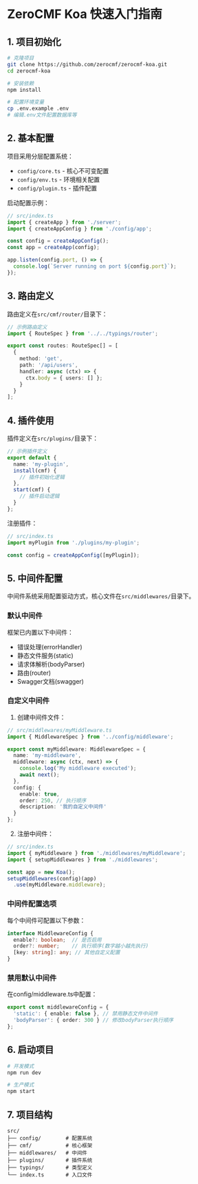 # ZeroCMF Koa 快速入门指南

## 1. 项目初始化

```bash
# 克隆项目
git clone https://github.com/zerocmf/zerocmf-koa.git
cd zerocmf-koa

# 安装依赖
npm install

# 配置环境变量
cp .env.example .env
# 编辑.env文件配置数据库等
```

## 2. 基本配置

项目采用分层配置系统：

- `config/core.ts` - 核心不可变配置
- `config/env.ts` - 环境相关配置
- `config/plugin.ts` - 插件配置

启动配置示例：
```typescript
// src/index.ts
import { createApp } from './server';
import { createAppConfig } from './config/app';

const config = createAppConfig();
const app = createApp(config);

app.listen(config.port, () => {
  console.log(`Server running on port ${config.port}`);
});
```

## 3. 路由定义

路由定义在`src/cmf/router/`目录下：

```typescript
// 示例路由定义
import { RouteSpec } from '../../typings/router';

export const routes: RouteSpec[] = [
  {
    method: 'get',
    path: '/api/users',
    handler: async (ctx) => {
      ctx.body = { users: [] };
    }
  }
];
```

## 4. 插件使用

插件定义在`src/plugins/`目录下：

```typescript
// 示例插件定义
export default {
  name: 'my-plugin',
  install(cmf) {
    // 插件初始化逻辑
  },
  start(cmf) {
    // 插件启动逻辑  
  }
};
```

注册插件：
```typescript
// src/index.ts
import myPlugin from './plugins/my-plugin';

const config = createAppConfig([myPlugin]);
```

## 5. 中间件配置

中间件系统采用配置驱动方式，核心文件在`src/middlewares/`目录下。

### 默认中间件
框架已内置以下中间件：
- 错误处理(errorHandler)
- 静态文件服务(static)
- 请求体解析(bodyParser)
- 路由(router)
- Swagger文档(swagger)

### 自定义中间件
1. 创建中间件文件：
```typescript
// src/middlewares/myMiddleware.ts
import { MiddlewareSpec } from '../config/middleware';

export const myMiddleware: MiddlewareSpec = {
  name: 'my-middleware',
  middleware: async (ctx, next) => {
    console.log('My middleware executed');
    await next();
  },
  config: {
    enable: true,
    order: 250, // 执行顺序
    description: '我的自定义中间件'
  }
};
```

2. 注册中间件：
```typescript
// src/index.ts
import { myMiddleware } from './middlewares/myMiddleware';
import { setupMiddlewares } from './middlewares';

const app = new Koa();
setupMiddlewares(config)(app)
  .use(myMiddleware.middleware);
```

### 中间件配置选项
每个中间件可配置以下参数：
```typescript
interface MiddlewareConfig {
  enable?: boolean;  // 是否启用
  order?: number;    // 执行顺序(数字越小越先执行)
  [key: string]: any; // 其他自定义配置
}
```

### 禁用默认中间件
在config/middleware.ts中配置：
```typescript
export const middlewareConfig = {
  'static': { enable: false }, // 禁用静态文件中间件
  'bodyParser': { order: 300 } // 修改bodyParser执行顺序
};
```

## 6. 启动项目

```bash
# 开发模式
npm run dev

# 生产模式
npm start
```

## 7. 项目结构

```
src/
├── config/        # 配置系统
├── cmf/           # 核心框架
├── middlewares/   # 中间件
├── plugins/       # 插件系统
├── typings/       # 类型定义
└── index.ts       # 入口文件
